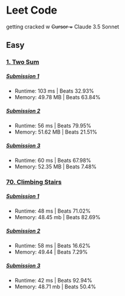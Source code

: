 # Leet Code
getting cracked w ~~Cursor +~~ Claude 3.5 Sonnet

## Easy

### [1. Two Sum]()
##### [Submission 1](/easy/1-two-sum/1-two-sum-1.js)
- Runtime: 103 ms | Beats 32.93%  
- Memory: 49.78 MB | Beats 63.84%
##### [Submission 2](/easy/1-two-sum/1-two-sum-2.js)
- Runtime: 56 ms | Beats 79.95%  
- Memory: 51.62 MB | Beats 21.51%  
##### [Submission 3](/easy/1-two-sum/1-two-sum-3.js)
- Runtime: 60 ms | Beats 67.98%  
- Memory: 52.35 MB | Beats 7.48%

### [70. Climbing Stairs]()
##### [Submission 1](/easy/70-climbing-stairs/70-climbing-stairs-1.js)
- Runtime: 48 ms | Beats 71.02%  
- Memory: 48.45 mb | Beats 82.69%
##### [Submission 2](/easy/70-climbing-stairs/70-climbing-stairs-2.js)
- Runtime: 58 ms | Beats 16.62%  
- Memory: 49.44 | Beats 7.29%  
##### [Submission 3](/easy/70-climbing-stairs/70-climbing-stairs-3.js)
- Runtime: 42 ms | Beats 92.94%  
- Memory: 48.71 mb | Beats 50.4%  

